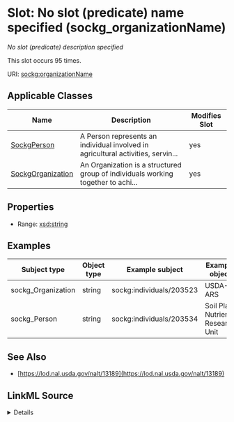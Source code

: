 

# Slot: No slot (predicate) name specified (sockg_organizationName)


_No slot (predicate) description specified_






This slot occurs 95 times.


URI: [sockg:organizationName](https://idir.uta.edu/sockg-ontology/docs/organizationName)



<!-- no inheritance hierarchy -->





## Applicable Classes

| Name | Description | Modifies Slot |
| --- | --- | --- |
| [SockgPerson](../classes/SockgPerson.md) | A Person represents an individual involved in agricultural activities, servin... |  yes  |
| [SockgOrganization](../classes/SockgOrganization.md) | An Organization is a structured group of individuals working together to achi... |  yes  |







## Properties

* Range: [xsd:string](http://www.w3.org/2001/XMLSchema#string)






## Examples

| Subject type | Object type | Example subject | Example object | Occurrences |
| --- | --- | --- | --- | --- |
| sockg_Organization | string | sockg:individuals/203523 | USDA-ARS | 7 |
| sockg_Person | string | sockg:individuals/203534 | Soil Plant Nutrient Research Unit | 88 |


## See Also

* [https://lod.nal.usda.gov/nalt/13189](https://lod.nal.usda.gov/nalt/13189)



## LinkML Source

<details>

```yaml
name: sockg_organizationName
annotations:
  count:
    tag: count
    value: 95
description: No slot (predicate) description specified
title: No slot (predicate) name specified
examples:
- object:
    example_object: USDA-ARS
    example_object_type: string
    example_predicate: sockg:organizationName
    example_subject: sockg:individuals/203523
    example_subject_type: sockg_Organization
- object:
    example_object: Soil Plant Nutrient Research Unit
    example_object_type: string
    example_predicate: sockg:organizationName
    example_subject: sockg:individuals/203534
    example_subject_type: sockg_Person
from_schema: soc-kg
see_also:
- https://lod.nal.usda.gov/nalt/13189
rank: 1000
domain: sockg_Organization
slot_uri: sockg:organizationName
alias: sockg_organizationName
domain_of:
- sockg_Organization
- sockg_Person
range: string

```
</details>